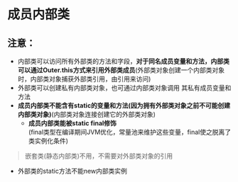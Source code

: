 # 成员内部类

**注意**：
--------------
* 内部类可以访问所有外部类的方法和字段，__对于同名成员变量和方法，内部类可以通过Outer.this方式来引用外部类成员__(外部类对象创建一个内部类对象时，内部类对象捕获外部类引用，由引用来访问)
* 外部类可以创建私有内部类对象，也可通过内部类对象调用
其私有成员变量和方法
* **成员内部类不能含有static的变量和方法(因为拥有外部类对象之前不可能创建内部类对象)**(内部类对象连接创建它的外部类对象)<br>
  * **成员内部类能被static final修饰**<br>(final类型在编译期间JVM优化，常量池来维护这些变量，final使之脱离了类实例化条件)

> 嵌套类(静态内部类)不用，不需要对外部类对象的引用

* 外部类的static方法不能new内部类实例
